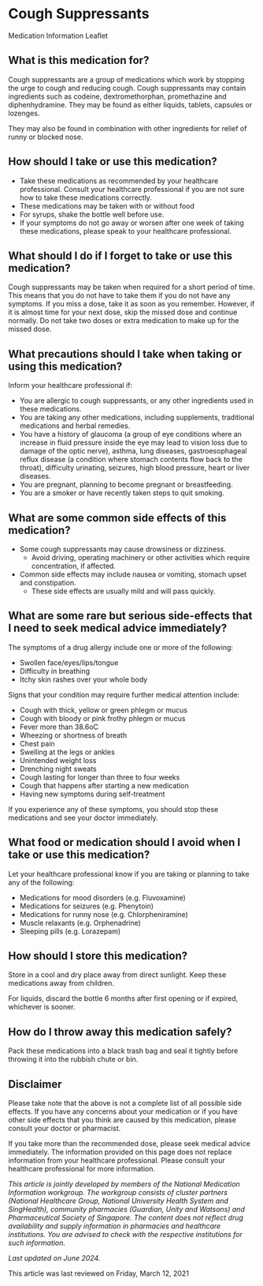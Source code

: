 # Cough Suppressants

Medication Information Leaflet

What is this medication for?
----------------------------

Cough suppressants are a group of medications which work by stopping the urge to cough and reducing cough. Cough suppressants may contain ingredients such as codeine, dextromethorphan, promethazine and diphenhydramine. They may be found as either liquids, tablets, capsules or lozenges.

They may also be found in combination with other ingredients for relief of runny or blocked nose. 

How should I take or use this medication?
-----------------------------------------

* Take these medications as recommended by your healthcare professional. Consult your healthcare professional if you are not sure how to take these medications correctly.
* These medications may be taken with or without food
* For syrups, shake the bottle well before use.
* If your symptoms do not go away or worsen after one week of taking these medications, please speak to your healthcare professional.

What should I do if I forget to take or use this medication?
------------------------------------------------------------

Cough suppressants may be taken when required for a short period of time. This means that you do not have to take them if you do not have any symptoms. If you miss a dose, take it as soon as you remember. However, if it is almost time for your next dose, skip the missed dose and continue normally. Do not take two doses or extra medication to make up for the missed dose.

What precautions should I take when taking or using this medication?
--------------------------------------------------------------------

Inform your healthcare professional if:

* You are allergic to cough suppressants, or any other ingredients used in these medications.
* You are taking any other medications, including supplements, traditional medications and herbal remedies.
* You have a history of glaucoma (a group of eye conditions where an increase in fluid pressure inside the eye may lead to vision loss due to damage of the optic nerve), asthma, lung diseases, gastroesophageal reflux disease (a condition where stomach contents flow back to the throat), difficulty urinating, seizures, high blood pressure, heart or liver diseases.
* You are pregnant, planning to become pregnant or breastfeeding.
* You are a smoker or have recently taken steps to quit smoking.

What are some common side effects of this medication?
-----------------------------------------------------

* Some cough suppressants may cause drowsiness or dizziness. 
  + Avoid driving, operating machinery or other activities which require concentration, if affected.
* Common side effects may include nausea or vomiting, stomach upset and constipation.
  + These side effects are usually mild and will pass quickly.

What are some rare but serious side-effects that I need to seek medical advice immediately?
-------------------------------------------------------------------------------------------

The symptoms of a drug allergy include one or more of the following:

* Swollen face/eyes/lips/tongue
* Difficulty in breathing
* Itchy skin rashes over your whole body

Signs that your condition may require further medical attention include:

* Cough with thick, yellow or green phlegm or mucus
* Cough with bloody or pink frothy phlegm or mucus
* Fever more than 38.6oC
* Wheezing or shortness of breath
* Chest pain
* Swelling at the legs or ankles
* Unintended weight loss
* Drenching night sweats
* Cough lasting for longer than three to four weeks
* Cough that happens after starting a new medication
* Having new symptoms during self-treatment

If you experience any of these symptoms, you should stop these medications and see your doctor immediately.

What food or medication should I avoid when I take or use this medication?
--------------------------------------------------------------------------

Let your healthcare professional know if you are taking or planning to take any of the following:

* Medications for mood disorders (e.g. Fluvoxamine)
* Medications for seizures (e.g. Phenytoin)
* Medications for runny nose (e.g. Chlorpheniramine)
* Muscle relaxants (e.g. Orphenadrine)
* Sleeping pills (e.g. Lorazepam)

How should I store this medication?
-----------------------------------

Store in a cool and dry place away from direct sunlight. Keep these medications away from children.

For liquids, discard the bottle 6 months after first opening or if expired, whichever is sooner.

How do I throw away this medication safely?
-------------------------------------------

Pack these medications into a black trash bag and seal it tightly before throwing it into the rubbish chute or bin.

Disclaimer
----------

Please take note that the above is not a complete list of all possible side effects. If you have any concerns about your medication or if you have other side effects that you think are caused by this medication, please consult your doctor or pharmacist. 

If you take more than the recommended dose, please seek medical advice immediately. The information provided on this page does not replace information from your healthcare professional. Please consult your healthcare professional for more information. 

*This article is jointly developed by members of the National Medication Information workgroup. The workgroup consists of cluster partners (National Healthcare Group, National University Health System and SingHealth), community pharmacies (Guardian, Unity and Watsons) and Pharmaceutical Society of Singapore. The content does not reflect drug availability and supply information in pharmacies and healthcare institutions. You are advised to check with the respective institutions for such information.*

*Last updated on June 2024.*

This article was last reviewed on
Friday, March 12, 2021